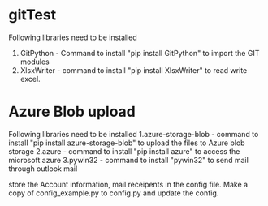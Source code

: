 # gitTest
Following libraries need to be installed
  1. GitPython - Command to install "pip install GitPython" to import the GIT modules
  2. XlsxWriter - command to install "pip install XlsxWriter" to read write excel.


# Azure Blob upload

Following libraries need to be installed
  1.azure-storage-blob - command to install "pip install azure-storage-blob" to upload the files to Azure blob storage
  2.azure - command to install "pip install azure" to access the microsoft azure
  3.pywin32 - command to install "pywin32" to send mail through outlook mail
  
  store the Account information, mail receipents in the config file. 
  Make a copy of config_example.py to config.py and update the config. 
